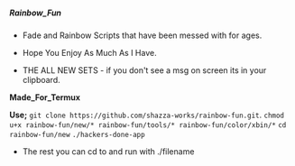 ##### ____Rainbow_Fun____
- Fade and Rainbow Scripts that have been messed with for ages.

- Hope You Enjoy As Much As I Have.

- THE ALL NEW SETS - if you don't see a msg on screen its in your clipboard.

__Made_For_Termux__

__Use;__
`` git clone https://github.com/shazza-works/rainbow-fun.git ``.
`` chmod u+x rainbow-fun/new/* rainbow-fun/tools/* rainbow-fun/color/xbin/* ``
`` cd rainbow-fun/new ``
`` ./hackers-done-app ``

- The rest you can cd to and run with ./filename
